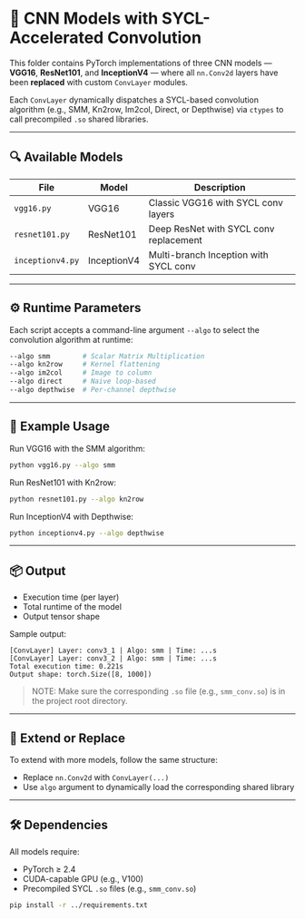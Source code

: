 # 🧠 CNN Models with SYCL-Accelerated Convolution

This folder contains PyTorch implementations of three CNN models — **VGG16**, **ResNet101**, and **InceptionV4** — where all `nn.Conv2d` layers have been **replaced** with custom `ConvLayer` modules.

Each `ConvLayer` dynamically dispatches a SYCL-based convolution algorithm (e.g., SMM, Kn2row, Im2col, Direct, or Depthwise) via `ctypes` to call precompiled `.so` shared libraries.

---

## 🔍 Available Models

| File              | Model        | Description                            |
|-------------------|--------------|----------------------------------------|
| `vgg16.py`        | VGG16        | Classic VGG16 with SYCL conv layers    |
| `resnet101.py`    | ResNet101    | Deep ResNet with SYCL conv replacement |
| `inceptionv4.py`  | InceptionV4  | Multi-branch Inception with SYCL conv  |

---

## ⚙️ Runtime Parameters

Each script accepts a command-line argument `--algo` to select the convolution algorithm at runtime:

```bash
--algo smm        # Scalar Matrix Multiplication
--algo kn2row     # Kernel flattening
--algo im2col     # Image to column
--algo direct     # Naive loop-based
--algo depthwise  # Per-channel depthwise
```

---

## 🚀 Example Usage

Run VGG16 with the SMM algorithm:

```bash
python vgg16.py --algo smm
```

Run ResNet101 with Kn2row:

```bash
python resnet101.py --algo kn2row
```

Run InceptionV4 with Depthwise:

```bash
python inceptionv4.py --algo depthwise
```

---

## 📦 Output

- Execution time (per layer)
- Total runtime of the model
- Output tensor shape

Sample output:

```text
[ConvLayer] Layer: conv3_1 | Algo: smm | Time: ...s
[ConvLayer] Layer: conv3_2 | Algo: smm | Time: ...s
Total execution time: 0.221s
Output shape: torch.Size([8, 1000])
```

> NOTE: Make sure the corresponding `.so` file (e.g., `smm_conv.so`) is in the project root directory.

---

## 🔁 Extend or Replace

To extend with more models, follow the same structure:

- Replace `nn.Conv2d` with `ConvLayer(...)`
- Use `algo` argument to dynamically load the corresponding shared library

---

## 🛠 Dependencies

All models require:

- PyTorch ≥ 2.4
- CUDA-capable GPU (e.g., V100)
- Precompiled SYCL `.so` files (e.g., `smm_conv.so`)

```bash
pip install -r ../requirements.txt
```
